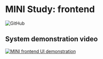# MINI Study: frontend

![GitHub](https://img.shields.io/badge/license-CC%20BY--NC--SA-blue?style=flat-square)

## System demonstration video
[![MINI frontend UI demonstration](https://res.cloudinary.com/marcomontalbano/image/upload/v1625606065/video_to_markdown/images/youtube--KU791V9czuM-c05b58ac6eb4c4700831b2b3070cd403.jpg)](https://www.youtube.com/watch?v=KU791V9czuM "MINI frontend UI demonstration")
